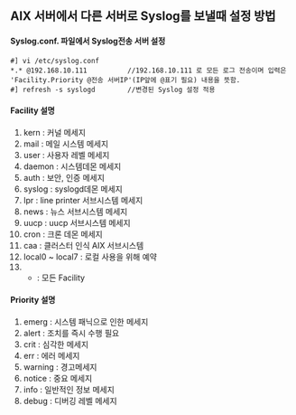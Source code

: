 ## AIX 서버에서 다른 서버로 Syslog를 보낼때 설정 방법
#### Syslog.conf. 파일에서 Syslog전송 서버 설정
```
#] vi /etc/syslog.conf
*.* @192.168.10.111          //192.168.10.111 로 모든 로그 전송이며 입력은 'Facility.Priority @전송 서버IP'(IP앞에 @표기 필요) 내용을 뜻함.
#] refresh -s syslogd        //변경된 Syslog 설정 적용
```
#### Facility 설명
1) kern : 커널 메세지
2) mail : 메일 시스템 메세지
3) user : 사용자 레벨 메세지
4) daemon : 시스템데몬 메세지
5) auth : 보안, 인증 메세지
6) syslog : syslogd데몬 메세지
7) lpr : line printer 서브시스템 메세지
8) news : 뉴스 서브시스템 메세지
9) uucp : uucp 서브시스템 메세지
10) cron : 크론 데몬 메세지
11) caa : 클러스터 인식 AIX 서브시스템
12) local0 ~ local7 : 로컬 사용을 위해 예약
13) * : 모든 Facility

#### Priority 설명
1) emerg : 시스템 패닉으로 인한 메세지
2) alert : 조치를 즉시 수행 필요
3) crit : 심각한 메세지
4) err : 에러 메세지
5) warning : 경고메세지
6) notice : 중요 메세지
7) info : 일반적인 정보 메세지
8) debug : 디버깅 레벨 메세지
